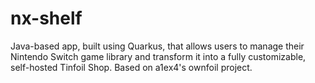 # nx-shelf
Java-based app, built using Quarkus, that allows users to manage their Nintendo Switch game library and transform it into a fully customizable, self-hosted Tinfoil Shop. Based on a1ex4's ownfoil project.
